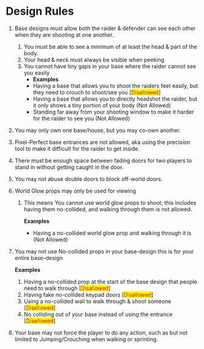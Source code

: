 # Design Rules



1. Base designs must allow both the raider & defender can see each other when they are shooting at one another.
   1. You must be able to see a minimum of at least the head & part of the body.
   2. Your head & neck must always be visible when peeking
   3. You cannot have tiny gaps in your base where the raider cannot see you easily
      * **Examples**
      * Having a base that allows you to shoot the raiders feet easily, but they need to crouch to shoot/see you \[<mark style="color:red;">Disallowed</mark>]
      * Having a base that allows you to directly headshot the raider, but it only shows a tiny portion of your body (Not Allowed)
      * Standing far away from your shooting window to make it harder for the raider to see you (Not Allowed)
2. You may only own one base/house, but you may co-own another.
3. Pixel-Perfect base entrances are not allowed, aka using the precision tool to make it difficult for the raider to get inside.
4. There must be enough space between fading doors for two players to stand in without getting caught in the door.
5. You may not abuse double doors to block off-world doors.
6. World Glow props may only be used for viewing
   1.  This means You cannot use world glow props to shoot; this includes having them no-collided, and walking through them is not allowed.

       **Examples**

       * Having a no-collided world glow prop and walking through it is (Not Allowed)
7.  You may not use No-collided props in your base-design this is for your entire base-design

    **Examples**

    1. Having a no-collided prop at the start of the base design that people need to walk through \[<mark style="color:red;">Disallowed</mark>]
    2. Having fake no-collided keypad doors \[<mark style="color:red;">Disallowed</mark>]
    3. Using a no-collided wall to walk through & shoot someone \[<mark style="color:red;">Disallowed</mark>]
    4. No colliding out of your base instead of using the entrance \[<mark style="color:red;">Disallowed</mark>]
8. Your base may not force the player to do any action, such as but not limited to Jumping/Crouching  when walking or sprinting.
